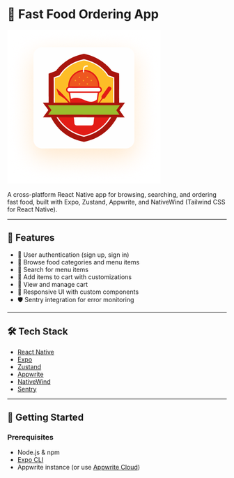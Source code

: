 # 🍔 Fast Food Ordering App

![App Logo](assets/images/logo.png)

A cross-platform React Native app for browsing, searching, and ordering fast food, built with Expo, Zustand, Appwrite, and NativeWind (Tailwind CSS for React Native).

---

## 🚀 Features

- 🔐 User authentication (sign up, sign in)
- 🍕 Browse food categories and menu items
- 🔎 Search for menu items
- 🛒 Add items to cart with customizations
- 🧾 View and manage cart
- 📱 Responsive UI with custom components
- 🛡️ Sentry integration for error monitoring

---

## 🛠️ Tech Stack

- [React Native](https://reactnative.dev/)
- [Expo](https://expo.dev/)
- [Zustand](https://docs.pmnd.rs/zustand/getting-started/introduction)
- [Appwrite](https://appwrite.io/)
- [NativeWind](https://www.nativewind.dev/)
- [Sentry](https://sentry.io/)

---

## 🏁 Getting Started

### Prerequisites

- Node.js & npm
- [Expo CLI](https://docs.expo.dev/get-started/installation/)
- Appwrite instance (or use [Appwrite Cloud](https://cloud.appwrite.io/))
